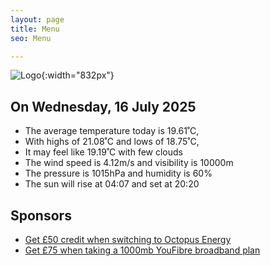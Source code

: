 ```yaml
---
layout: page
title: Menu
seo: Menu

---
```


![Logo](/images/logo.jpg){:width="832px"}

<!-- weather_marker starts -->
## On Wednesday, 16 July 2025

- The average temperature today is 19.61˚C,
- With highs of 21.08˚C and lows of 18.75˚C,
- It may feel like 19.19˚C with few clouds
- The wind speed is 4.12m/s and visibility is 10000m
- The pressure is 1015hPa and humidity is 60%
- The sun will rise at 04:07 and set at 20:20

<!-- weather_marker ends -->

## Sponsors

- [Get £50 credit when switching to Octopus Energy](https://bit.ly/3oD1nnS)
- [Get £75 when taking a 1000mb YouFibre broadband plan](https://aklam.io/91zWhU?)
